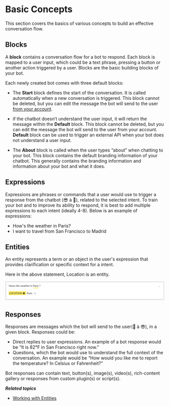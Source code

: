 # Basic Concepts

This section covers the basics of various concepts to build an effective conversation flow.


## Blocks

A **block** contains a conversation flow for a bot to respond. Each block is mapped to a user input, which could be a text phrase, pressing a button or another action triggered by a user.
Blocks are the basic building blocks of your bot. 

Each newly created bot comes with three default blocks:

* The **Start** block defines the start of the conversation. It is called automatically when a new conversation is triggered. This block cannot be deleted, but you can edit the message the bot will send to the user [from your account](https://console.recime.io/?utm_source=intercom&utm_medium=email&utm_campaign=welcome).

* if the chatbot doesn’t understand the user input, it will return the message within the **Default** block. This block cannot be deleted, but you can edit the message the bot will send to the user from your account. **Default** block can be used to trigger an external API when your bot does not understand a user input.

* The **About** block is called when the user types “about” when chatting to your bot. This block contains the default branding information of your chatbot. This generally contains the branding information and information about your bot and what it does.


## Expressions

Expressions are phrases or commands that a user would use to trigger a response from the chatbot (😎 à 🤖), related to the selected intent. To train your bot and to improve its ability to respond, it is best to add multiple expressions to each intent (ideally 4-8).
Below is an example of expressions:

* How's the weather in Paris?
* I want to travel from San Francisco to Madrid


## Entities
An entity represents a term or an object in the user's expression that provides clarification or specific context for a intent.

Here in the above statement, Location is an entity.

![](./entities.png)


## Responses

Responses are messages which the bot will send to the user(🤖 à 😎), in a given block. Responses could be:
* Direct replies to user expressions. An example of a bot response would be “It is 82°F in San Francisco right now.”
* Questions, which the bot would use to understand the full context of the conversation. An example would be “How would you like me to report the temperature? In Celsius or Fahrenheit?”

Bot responses can contain text, button(s), image(s), video(s), rich-content gallery or responses from custom plugin(s) or script(s).


***Related topics***

* [Working with Entities](./building-a-bot.md#working-with-entities)





